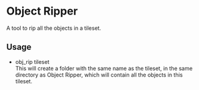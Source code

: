 # Object Ripper
A tool to rip all the objects in a tileset.  
  
## Usage
* obj_rip tileset  
This will create a folder with the same name as the tileset, in the same directory as Object Ripper, which will contain all the objects in this tileset.
